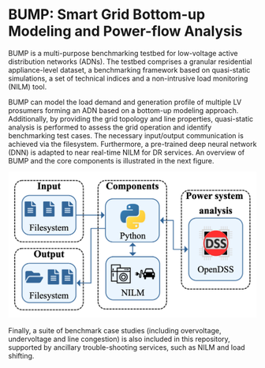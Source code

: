 # BUMP: Smart Grid Bottom-up Modeling and Power-flow Analysis

BUMP is a multi-purpose benchmarking testbed for low-voltage active distribution 
networks (ADNs). The testbed comprises a granular residential appliance-level dataset, 
a benchmarking framework based on quasi-static simulations, a set of technical 
indices and a non-intrusive load monitoring (NILM) tool. 

BUMP can model the load demand and generation profile of multiple LV prosumers 
forming an ADN based on a bottom-up modeling approach. Additionally, by providing 
the grid topology and line properties, quasi-static analysis is performed to assess 
the grid operation and identify benchmarking test cases. The necessary input/output 
communication is achieved via the filesystem. Furthermore, a pre-trained deep neural 
network (DNN) is adapted to near real-time NILM for DR services. 
An overview of BUMP and the core components is illustrated in the next figure.

<img src="general schema.png" width="600"/>

[comment]: <> (![]&#40;general schema.png&#41;)

Finally, a suite of benchmark case studies (including overvoltage, undervoltage and 
line congestion) is also included in this repository, supported by ancillary 
trouble-shooting services, such as NILM and load shifting.






